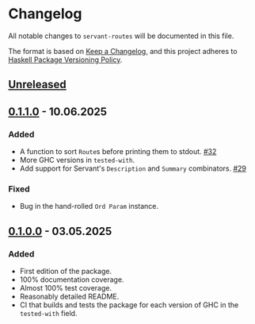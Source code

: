 # Changelog

All notable changes to `servant-routes` will be documented in this file.

The format is based on [Keep a Changelog](https://keepachangelog.com/en/1.1.0/),
and this project adheres to [Haskell Package Versioning Policy](https://pvp.haskell.org).

## [Unreleased]

## [0.1.1.0] - 10.06.2025

### Added

- A function to sort `Route`s before printing them to stdout. [#32](https://github.com/fpringle/servant-routes/pull/32)
- More GHC versions in `tested-with`.
- Add support for Servant's `Description` and `Summary` combinators. [#29](https://github.com/fpringle/servant-routes/pull/29)

### Fixed

- Bug in the hand-rolled `Ord Param` instance.

## [0.1.0.0] - 03.05.2025

### Added

- First edition of the package.
- 100% documentation coverage.
- Almost 100% test coverage.
- Reasonably detailed README.
- CI that builds and tests the package for each version of GHC in the `tested-with` field.

[unreleased]: https://github.com/fpringle/servant-routes/compare/v0.1.1.0...HEAD
[0.1.1.0]: https://github.com/fpringle/servant-routes/releases/tag/v0.1.1.0
[0.1.0.0]: https://github.com/fpringle/servant-routes/releases/tag/v0.1.0.0

